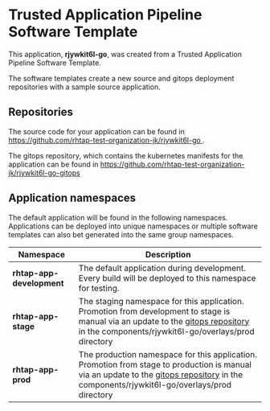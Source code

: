 # Trusted Application Pipeline Software Template

This application, **rjywkit6l-go**, was created from a Trusted Application Pipeline Software Template.

The software templates create a new source and gitops deployment repositories with a sample source application. 

## Repositories

The source code for your application can be found in [https://github.com/rhtap-test-organization-jk/rjywkit6l-go ](https://github.com/rhtap-test-organization-jk/rjywkit6l-go ).
 
The gitops repository, which contains the kubernetes manifests for the application can be found in 
[https://github.com/rhtap-test-organization-jk/rjywkit6l-go-gitops ](https://github.com/rhtap-test-organization-jk/rjywkit6l-go-gitops ) 

## Application namespaces 

The default application will be found in the following namespaces. Applications can be deployed into unique namespaces or multiple software templates can also bet generated into the same group namespaces.  

|  Namespace   |  Description   |  
| -------- | -------- |   
| **rhtap-app-development** | The default application during development. Every build will be deployed to this namespace for testing. | 
| **rhtap-app-stage** | The staging namespace for this application. Promotion from development to stage is manual via an update to the [gitops repository](https://github.com/rhtap-test-organization-jk/rjywkit6l-go-gitops ) in the components/rjywkit6l-go/overlays/prod directory |  
| **rhtap-app-prod** | The production namespace for this application. Promotion from stage to production is manual via an update to the [gitops repository](https://github.com/rhtap-test-organization-jk/rjywkit6l-go-gitops ) in the components/rjywkit6l-go/overlays/prod directory | 